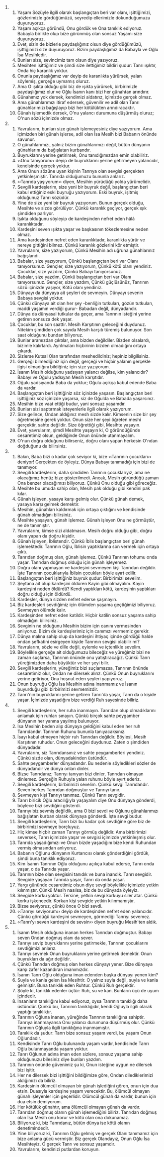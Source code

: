 <ol>
  <li>
    <ol>
      <li>Yaşam Sözüyle ilgili olarak başlangıçtan beri var olanı, işittiğimizi, gözlerimizle gördüğümüzü, seyredip ellerimizle dokunduğumuzu duyuruyoruz.</li>
      <li>Yaşam açıkça göründü, Onu gördük ve Ona tanıklık ediyoruz. Babayla birlikte olup bize görünmüş olan sonsuz Yaşamı size duyuruyoruz.</li>
      <li>Evet, sizin de bizlerle paydaşlığınız olsun diye gördüğümüzü, işittiğimizi size duyuruyoruz. Bizim paydaşlığımız da Babayla ve Oğlu İsa Mesihledir.</li>
      <li>Bunları size, sevincimiz tam olsun diye yazıyoruz.</li>
      <li>Mesihten işittiğimiz ve şimdi size ilettiğimiz bildiri şudur: Tanrı ışıktır, Onda hiç karanlık yoktur.</li>
      <li>Onunla paydaşlığımız var deyip de karanlıkta yürürsek, yalan söylemiş, gerçeğe uymamış oluruz.</li>
      <li>Ama O ışıkta olduğu gibi biz de ışıkta yürürsek, birbirimizle paydaşlığımız olur ve Oğlu İsanın kanı bizi her günahtan arındırır.</li>
      <li>Günahımız yok dersek, kendimizi aldatırız, içimizde gerçek olmaz.</li>
      <li>Ama günahlarımızı itiraf edersek, güvenilir ve adil olan Tanrı günahlarımızı bağışlayıp bizi her kötülükten arındıracaktır.</li>
      <li>Günah işlemedik dersek, O'nu yalancı durumuna düşürmüş oluruz; O'nun sözü içimizde olmaz.</li>
    </ol>
  </li>
  <li>
    <ol>
      <li>Yavrularım, bunları size günah işlemeyesiniz diye yazıyorum. Ama içimizden biri günah işlerse, adil olan İsa Mesih bizi Babanın önünde savunur.</li>
      <li>O günahlarımızı, yalnız bizim günahlarımızı değil, bütün dünyanın günahlarını da bağışlatan kurbandır.</li>
      <li>Buyruklarını yerine getirirsek, Onu tanıdığımızdan emin olabiliriz.</li>
      <li>‹‹Onu tanıyorum›› deyip de buyruklarını yerine getirmeyen yalancıdır, kendisinde gerçek yoktur.</li>
      <li>Ama Onun sözüne uyan kişinin Tanrıya olan sevgisi gerçekten yetkinleşmiştir. Tanrıda olduğumuzu bununla anlarız.</li>
      <li>‹‹Tanrıda yaşıyorum›› diyen, Mesihin yürüdüğü yolda yürümelidir.</li>
      <li>Sevgili kardeşlerim, size yeni bir buyruk değil, başlangıçtan beri kabul ettiğiniz eski buyruğu yazıyorum. Eski buyruk, işitmiş olduğunuz Tanrı sözüdür.</li>
      <li>Yine de size yeni bir buyruk yazıyorum. Bunun gerçek olduğu, Mesihte ve sizde görülüyor. Çünkü karanlık geçiyor, gerçek ışık şimdiden parlıyor.</li>
      <li>Işıkta olduğunu söyleyip de kardeşinden nefret eden hâlâ karanlıktadır.</li>
      <li>Kardeşini seven ışıkta yaşar ve başkasının tökezlemesine neden olmaz.</li>
      <li>Ama kardeşinden nefret eden karanlıktadır, karanlıkta yürür ve nereye gittiğini bilmez. Çünkü karanlık gözlerini kör etmiştir.</li>
      <li>Yavrularım, size yazıyorum,  Çünkü Mesihin adı uğruna günahlarınız bağışlandı.</li>
      <li>Babalar, size yazıyorum,  Çünkü başlangıçtan beri var Olanı tanıyorsunuz.  Gençler, size yazıyorum,  Çünkü kötü olanı yendiniz.  Çocuklar, size yazdım,  Çünkü Babayı tanıyorsunuz.</li>
      <li>Babalar, size yazdım,  Çünkü başlangıçtan beri var Olanı tanıyorsunuz.  Gençler, size yazdım,  Çünkü güçlüsünüz,  Tanrının sözü içinizde yaşıyor,  Kötü olanı yendiniz.</li>
      <li>Dünyayı da dünyaya ait şeyleri de sevmeyin. Dünyayı sevenin Babaya sevgisi yoktur.</li>
      <li>Çünkü dünyaya ait olan her şey -benliğin tutkuları, gözün tutkuları, maddi yaşamın verdiği gurur- Babadan değil, dünyadandır.</li>
      <li>Dünya da dünyasal tutkular da geçer, ama Tanrının isteğini yerine getiren sonsuza dek yaşar.</li>
      <li>Çocuklar, bu son saattir. Mesih Karşıtının geleceğini duydunuz. Nitekim şimdiden çok sayıda Mesih karşıtı türemiş bulunuyor. Son saat olduğunu bundan biliyoruz.</li>
      <li>Bunlar aramızdan çıktılar, ama bizden değildiler. Bizden olsalardı, bizimle kalırlardı. Ayrılmaları hiçbirinin bizden olmadığını ortaya çıkardı.</li>
      <li>Sizlerse Kutsal Olan tarafından meshedildiniz; hepiniz bilgilisiniz.</li>
      <li>Gerçeği bilmediğiniz için değil, gerçeği ve hiçbir yalanın gerçekle ilgisi olmadığını bildiğiniz için size yazıyorum.</li>
      <li>İsanın Mesih olduğunu yadsıyan yalancı değilse, kim yalancıdır? Babayı ve Oğulu yadsıyan Mesih karşıtıdır.</li>
      <li>Oğulu yadsıyanda Baba da yoktur; Oğulu açıkça kabul edende Baba da vardır.</li>
      <li>Başlangıçtan beri işittiğiniz söz içinizde yaşasın. Başlangıçtan beri işittiğiniz söz içinizde yaşarsa, siz de Oğulda ve Babada yaşarsınız.</li>
      <li>Mesihin bize vaat ettiği budur, yani sonsuz yaşamdır.</li>
      <li>Bunları sizi saptırmak isteyenlerle ilgili olarak yazıyorum.</li>
      <li>Size gelince, Ondan aldığınız mesh sizde kalır. Kimsenin size bir şey öğretmesine gerek yoktur. Onun size her şeyi öğreten meshi gerçektir, sahte değildir. Size öğrettiği gibi, Mesihte yaşayın.</li>
      <li>Evet, yavrularım, şimdi Mesihte yaşayın ki, O göründüğünde cesaretimiz olsun, geldiğinde Onun önünde utanmayalım.</li>
      <li>O'nun doğru olduğunu bilirseniz, doğru olanı yapan herkesin O'ndan doğduğunu da bilirsiniz.</li>
    </ol>
  </li>
  <li>
    <ol>
      <li>Bakın, Baba bizi o kadar çok seviyor ki, bize ‹‹Tanrının çocukları›› deniyor! Gerçekten de öyleyiz. Dünya Babayı tanımadığı için bizi de tanımıyor.</li>
      <li>Sevgili kardeşlerim, daha şimdiden Tanrının çocuklarıyız, ama ne olacağımız henüz bize gösterilmedi. Ancak, Mesih göründüğü zaman Ona benzer olacağımızı biliyoruz. Çünkü Onu olduğu gibi göreceğiz.</li>
      <li>Mesihte bu umuda sahip olan, Mesih pak olduğu gibi kendini pak kılar.</li>
      <li>Günah işleyen, yasaya karşı gelmiş olur. Çünkü günah demek, yasaya karşı gelmek demektir.</li>
      <li>Mesihin, günahları kaldırmak için ortaya çıktığını ve kendisinde günah olmadığını bilirsiniz.</li>
      <li>Mesihte yaşayan, günah işlemez. Günah işleyen Onu ne görmüştür, ne de tanımıştır.</li>
      <li>Yavrularım, kimse sizi aldatmasın. Mesih doğru olduğu gibi, doğru olanı yapan da doğru kişidir.</li>
      <li>Günah işleyen, İblistendir. Çünkü İblis başlangıçtan beri günah işlemektedir. Tanrının Oğlu, İblisin yaptıklarına son vermek için ortaya çıktı.</li>
      <li>Tanrıdan doğmuş olan, günah işlemez. Çünkü Tanrının tohumu onda yaşar. Tanrıdan doğmuş olduğu için günah işleyemez.</li>
      <li>Doğru olanı yapmayan ve kardeşini sevmeyen kişi Tanrıdan değildir. İşte Tanrının çocuklarıyla İblisin çocukları böyle ayırt edilir.</li>
      <li>Başlangıçtan beri işittiğiniz buyruk şudur: Birbirimizi sevelim.</li>
      <li>Şeytana ait olup kardeşini öldüren Kayin gibi olmayalım. Kayin kardeşini neden öldürdü? Kendi yaptıkları kötü, kardeşinin yaptıkları doğru olduğu için öldürdü.</li>
      <li>Kardeşler, dünya sizden nefret ederse şaşmayın.</li>
      <li>Biz kardeşleri sevdiğimiz için ölümden yaşama geçtiğimizi biliyoruz. Sevmeyen ölümde kalır.</li>
      <li>Kardeşinden nefret eden katildir. Hiçbir katilin sonsuz yaşama sahip olmadığını bilirsiniz.</li>
      <li>Sevginin ne olduğunu Mesihin bizim için canını vermesinden anlıyoruz. Bizim de kardeşlerimiz için canımızı vermemiz gerekir.</li>
      <li>Dünya malına sahip olup da kardeşini ihtiyaç içinde gördüğü halde ondan şefkatini esirgeyen kişide Tanrının sevgisi olabilir mi?</li>
      <li>Yavrularım, sözle ve dille değil, eylemle ve içtenlikle sevelim.</li>
      <li>Böylelikle gerçeğe ait olduğumuzu bileceğiz ve yüreğimiz bizi ne zaman suçlarsa, Tanrının önünde onu yatıştıracağız. Çünkü Tanrı yüreğimizden daha büyüktür ve her şeyi bilir.</li>
      <li>Sevgili kardeşlerim, yüreğimiz bizi suçlamazsa, Tanrının önünde cesaretimiz olur, Ondan ne dilersek alırız. Çünkü Onun buyruklarını yerine getiriyor, Onu hoşnut eden şeyleri yapıyoruz.</li>
      <li>Onun buyruğu Oğlu İsa Mesihin adına inanmamız ve İsanın buyurduğu gibi birbirimizi sevmemizdir.</li>
      <li>Tanrı'nın buyruklarını yerine getiren Tanrı'da yaşar, Tanrı da o kişide yaşar. İçimizde yaşadığını bize verdiği Ruh sayesinde biliriz.</li>
    </ol>
  </li>
  <li>
    <ol>
      <li>Sevgili kardeşlerim, her ruha inanmayın. Tanrıdan olup olmadıklarını anlamak için ruhları sınayın. Çünkü birçok sahte peygamber dünyanın her yanına yayılmış bulunuyor.</li>
      <li>İsa Mesihin beden alıp dünyaya geldiğini kabul eden her ruh Tanrıdandır. Tanrının Ruhunu bununla tanıyacaksınız.</li>
      <li>İsayı kabul etmeyen hiçbir ruh Tanrıdan değildir. Böylesi, Mesih Karşıtının ruhudur. Onun geleceğini duydunuz. Zaten o şimdiden dünyadadır.</li>
      <li>Yavrularım, siz Tanrıdansınız ve sahte peygamberleri yendiniz. Çünkü sizde olan, dünyadakinden üstündür.</li>
      <li>Sahte peygamberler dünyadandır. Bu nedenle söyledikleri sözler de dünyadandır ve dünya onları dinler.</li>
      <li>Bizse Tanrıdanız; Tanrıyı tanıyan bizi dinler, Tanrıdan olmayan dinlemez. Gerçeğin Ruhuyla yalan ruhunu böyle ayırt ederiz.</li>
      <li>Sevgili kardeşlerim, birbirimizi sevelim. Çünkü sevgi Tanrıdandır. Seven herkes Tanrıdan doğmuştur ve Tanrıyı tanır.</li>
      <li>Sevmeyen kişi Tanrıyı tanımaz. Çünkü Tanrı sevgidir.</li>
      <li>Tanrı biricik Oğlu aracılığıyla yaşayalım diye Onu dünyaya gönderdi, böylece bizi sevdiğini gösterdi.</li>
      <li>Tanrıyı biz sevmiş değildik, ama O bizi sevdi ve Oğlunu günahlarımızı bağışlatan kurban olarak dünyaya gönderdi. İşte sevgi budur.</li>
      <li>Sevgili kardeşlerim, Tanrı bizi bu kadar çok sevdiğine göre biz de birbirimizi sevmeye borçluyuz.</li>
      <li>Hiç kimse hiçbir zaman Tanrıyı görmüş değildir. Ama birbirimizi seversek, Tanrı içimizde yaşar ve sevgisi içimizde yetkinleşmiş olur.</li>
      <li>Tanrıda yaşadığımızı ve Onun bizde yaşadığını bize kendi Ruhundan vermiş olmasından anlıyoruz.</li>
      <li>Babanın Oğlunu dünyanın Kurtarıcısı olarak gönderdiğini gördük, şimdi buna tanıklık ediyoruz.</li>
      <li>Kim İsanın Tanrının Oğlu olduğunu açıkça kabul ederse, Tanrı onda yaşar, o da Tanrıda yaşar.</li>
      <li>Tanrının bize olan sevgisini tanıdık ve buna inandık. Tanrı sevgidir. Sevgide yaşayan Tanrıda yaşar, Tanrı da onda yaşar.</li>
      <li>Yargı gününde cesaretimiz olsun diye sevgi böylelikle içimizde yetkin kılınmıştır. Çünkü Mesih nasılsa, biz de bu dünyada öyleyiz.</li>
      <li>Sevgide korku yoktur. Tersine, yetkin sevgi korkuyu siler atar. Çünkü korku işkencedir. Korkan kişi sevgide yetkin kılınmamıştır.</li>
      <li>Bizse seviyoruz, çünkü önce O bizi sevdi.</li>
      <li>‹‹Tanrıyı seviyorum›› deyip de kardeşinden nefret eden yalancıdır. Çünkü gördüğü kardeşini sevmeyen, görmediği Tanrıyı sevemez.</li>
      <li>‹‹Tanrı'yı seven kardeşini de sevsin›› diyen buyruğu Mesih'ten aldık.</li>
    </ol>
  </li>
  <li>
    <ol>
      <li>İsanın Mesih olduğuna inanan herkes Tanrıdan doğmuştur. Babayı seven Ondan doğmuş olanı da sever.</li>
      <li>Tanrıyı sevip buyruklarını yerine getirmekle, Tanrının çocuklarını sevdiğimizi anlarız.</li>
      <li>Tanrıyı sevmek Onun buyruklarını yerine getirmek demektir. Onun buyrukları da ağır değildir.</li>
      <li>Çünkü Tanrıdan doğmuş olan herkes dünyayı yener. Bize dünyaya karşı zafer kazandıran imanımızdır.</li>
      <li>İsanın Tanrı Oğlu olduğuna iman edenden başka dünyayı yenen kim?</li>
      <li>Suyla ve kanla gelen İsa Mesihtir. O yalnız suyla değil, suyla ve kanla gelmiştir. Buna tanıklık eden Ruhtur. Çünkü Ruh gerçektir.</li>
      <li>Şöyle ki, tanıklık edenler üçtür: Ruh, su ve kan. Bunların üçü de uyum içindedir.</li>
      <li>İnsanların tanıklığını kabul ediyoruz, oysa Tanrının tanıklığı daha üstündür. Çünkü bu, Tanrının tanıklığıdır, kendi Oğluyla ilgili olarak yaptığı tanıklıktır.</li>
      <li>Tanrının Oğluna inanan, yüreğinde Tanrının tanıklığına sahiptir. Tanrıya inanmayansa Onu yalancı durumuna düşürmüş olur. Çünkü Tanrının Oğluyla ilgili tanıklığına inanmamıştır.</li>
      <li>Tanıklık da şudur: Tanrı bize sonsuz yaşam verdi, bu yaşam Onun Oğlundadır.</li>
      <li>Kendisinde Tanrı Oğlu bulunanda yaşam vardır, kendisinde Tanrı Oğlu bulunmayanda yaşam yoktur.</li>
      <li>Tanrı Oğlunun adına iman eden sizlere, sonsuz yaşama sahip olduğunuzu bilesiniz diye bunları yazdım.</li>
      <li>Tanrının önünde güvenimiz şu ki, Onun isteğine uygun ne dilersek bizi işitir.</li>
      <li>Her ne dilersek bizi işittiğini bildiğimize göre, Ondan dilediklerimizi aldığımızı da biliriz.</li>
      <li>Kardeşinin ölümcül olmayan bir günah işlediğini gören, onun için dua etsin. Duasıyla kardeşine yaşam verecektir. Bu, ölümcül olmayan günah işleyenler için geçerlidir. Ölümcül günah da vardır, bunun için dua etsin demiyorum.</li>
      <li>Her kötülük günahtır, ama ölümcül olmayan günah da vardır.</li>
      <li>Tanrıdan doğmuş olanın günah işlemediğini biliriz. Tanrıdan doğmuş olan İsa Mesih onu korur ve kötü olan ona dokunamaz.</li>
      <li>Biliyoruz ki, biz Tanrıdanız, bütün dünya ise kötü olanın denetimindedir.</li>
      <li>Yine biliyoruz ki, Tanrının Oğlu gelmiş ve gerçek Olanı tanımamız için bize anlama gücü vermiştir. Biz gerçek Olandayız, Onun Oğlu İsa Mesihteyiz. O gerçek Tanrı ve sonsuz yaşamdır.</li>
      <li>Yavrularım, kendinizi putlardan koruyun.</li>
    </ol>
  </li>
</ol>